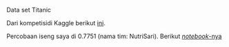 Data set Titanic

Dari kompetisidi Kaggle berikut [ini](https://www.kaggle.com/c/titanic/overview).

Percobaan iseng saya di 0.7751 (nama tim: NutriSari). Berikut [_notebook_-nya](https://github.com/ikanx101/G-Colab/blob/main/Titanic.ipynb)
